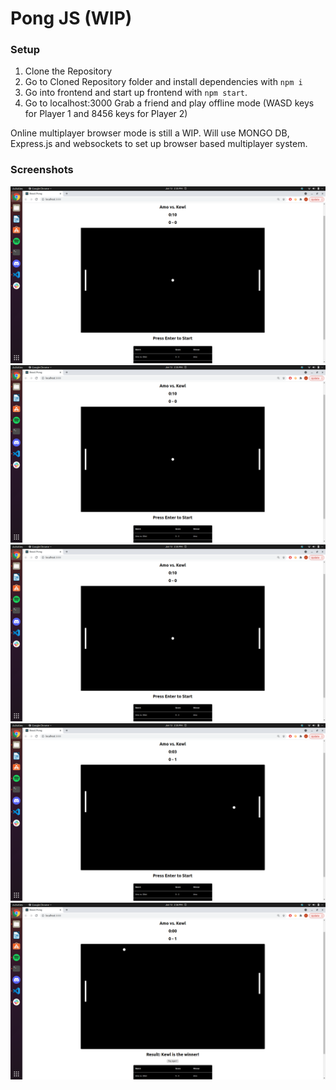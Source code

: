 # Pong JS (WIP)

### Setup

1. Clone the Repository
2. Go to Cloned Repository folder and install dependencies with `npm i`
3. Go into frontend and start up frontend with `npm start`.
4. Go to localhost:3000 Grab a friend and play offline mode (WASD keys for Player 1 and 8456 keys for Player 2)

Online multiplayer browser mode is still a WIP. Will use MONGO DB, Express.js and websockets to set up browser based multiplayer system. 


### Screenshots

!["GameMode"](https://github.com/Aman-Hundal/PongJS/blob/main/docs/start.png?raw=true)
!["PlayEntry"](https://github.com/Aman-Hundal/PongJS/blob/main/docs/start.png?raw=true)
!["Start"](https://github.com/Aman-Hundal/PongJS/blob/main/docs/start.png?raw=true)
!["Play"](https://github.com/Aman-Hundal/PongJS/blob/main/docs/play.png?raw=true)
!["Winner"](https://github.com/Aman-Hundal/PongJS/blob/main/docs/winner.png?raw=true)